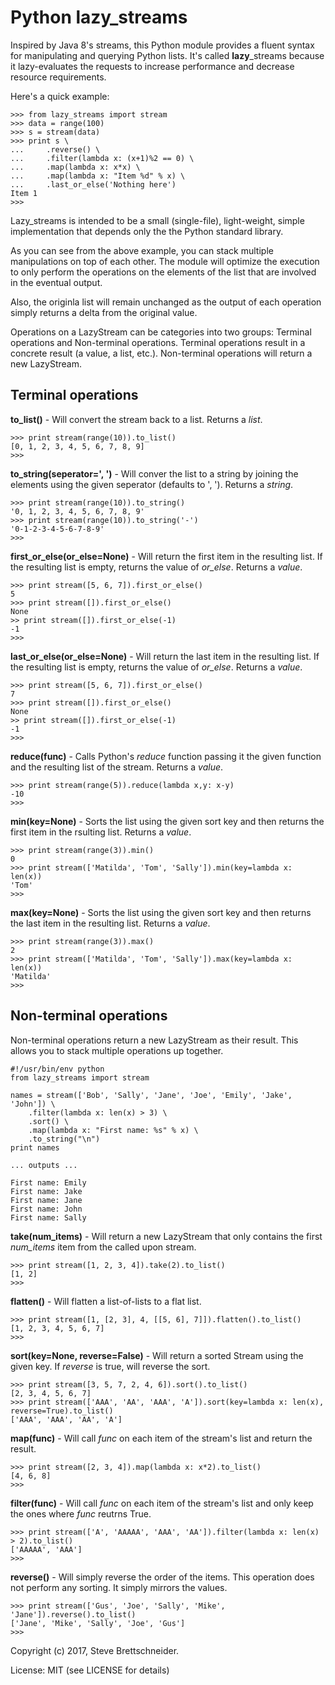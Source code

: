 Python lazy\_streams
====================

Inspired by Java 8's streams, this Python module provides a fluent syntax for
manipulating and querying Python lists.  It's called __lazy__\_streams because
it lazy-evaluates the requests to increase performance and decrease resource
requirements.

Here's a quick example:

    >>> from lazy_streams import stream
    >>> data = range(100)
    >>> s = stream(data)
    >>> print s \
    ...     .reverse() \
    ...     .filter(lambda x: (x+1)%2 == 0) \
    ...     .map(lambda x: x*x) \
    ...     .map(lambda x: "Item %d" % x) \
    ...     .last_or_else('Nothing here')
    Item 1
    >>>

Lazy\_streams is intended to be a small (single-file), light-weight, simple
implementation that depends only the the Python standard library.

As you can see from the above example, you can stack multiple manipulations
on top of each other.  The module will optimize the execution to only perform
the operations on the elements of the list that are involved in the eventual
output.

Also, the originla list will remain unchanged as the output of each operation
simply returns a delta from the original value.

Operations on a LazyStream can be categories into two groups:  Terminal
operations and Non-terminal operations.  Terminal operations result in a
concrete result (a value, a list, etc.).  Non-terminal operations will return
a new LazyStream.

Terminal operations
-------------------

__to\_list()__ - Will convert the stream back to a list. Returns a _list_.

    >>> print stream(range(10)).to_list()
    [0, 1, 2, 3, 4, 5, 6, 7, 8, 9]
    >>>

__to\_string(seperator=', ')__ - Will conver the list to a string by joining
the elements using the given seperator (defaults to ', '). Returns a _string_.

    >>> print stream(range(10)).to_string()
    '0, 1, 2, 3, 4, 5, 6, 7, 8, 9'
    >>> print stream(range(10)).to_string('-')
    '0-1-2-3-4-5-6-7-8-9'
    >>>

__first\_or\_else(or\_else=None)__ - Will return the first item in the resulting
list.  If the resulting list is empty, returns the value of _or\_else_.
Returns a _value_.

    >>> print stream([5, 6, 7]).first_or_else()
    5
    >>> print stream([]).first_or_else()
    None
    >> print stream([]).first_or_else(-1)
    -1
    >>>

__last\_or\_else(or\_else=None)__ - Will return the last item in the resulting
list.  If the resulting list is empty, returns the value of _or\_else_.
Returns a _value_.

    >>> print stream([5, 6, 7]).first_or_else()
    7
    >>> print stream([]).first_or_else()
    None
    >> print stream([]).first_or_else(-1)
    -1
    >>>

__reduce(func)__ - Calls Python's _reduce_ function passing it the given
function and the resulting list of the stream. Returns a _value_.

    >>> print stream(range(5)).reduce(lambda x,y: x-y)
    -10
    >>>

__min(key=None)__ - Sorts the list using the given sort key and then returns
the first item in the rsulting list. Returns a _value_.

    >>> print stream(range(3)).min()
    0
    >>> print stream(['Matilda', 'Tom', 'Sally']).min(key=lambda x: len(x))
    'Tom'
    >>>

__max(key=None)__ - Sorts the list using the given sort key and then returns
the last item in the resulting list. Returns a _value_.

    >>> print stream(range(3)).max()
    2
    >>> print stream(['Matilda', 'Tom', 'Sally']).max(key=lambda x: len(x))
    'Matilda'
    >>>


Non-terminal operations
-----------------------
Non-terminal operations return a new LazyStream as their result.  This allows
you to stack multiple operations up together.

    #!/usr/bin/env python
    from lazy_streams import stream

    names = stream(['Bob', 'Sally', 'Jane', 'Joe', 'Emily', 'Jake', 'John']) \
        .filter(lambda x: len(x) > 3) \
        .sort() \
        .map(lambda x: "First name: %s" % x) \
        .to_string("\n")
    print names

    ... outputs ...

    First name: Emily
    First name: Jake
    First name: Jane
    First name: John
    First name: Sally

__take(num\_items)__ - Will return a new LazyStream that only contains the
first _num_items_ item from the called upon stream.

    >>> print stream([1, 2, 3, 4]).take(2).to_list()
    [1, 2]
    >>>

__flatten()__ - Will flatten a list-of-lists to a flat list.

    >>> print stream([1, [2, 3], 4, [[5, 6], 7]]).flatten().to_list()
    [1, 2, 3, 4, 5, 6, 7]
    >>>

__sort(key=None, reverse=False)__ - Will return a sorted Stream using the given
key.  If _reverse_ is true, will reverse the sort.

    >>> print stream([3, 5, 7, 2, 4, 6]).sort().to_list()
    [2, 3, 4, 5, 6, 7]
    >>> print stream(['AAA', 'AA', 'AAA', 'A']).sort(key=lambda x: len(x), reverse=True).to_list()
    ['AAA', 'AAA', 'AA', 'A']

__map(func)__ - Will call _func_ on each item of the stream's list and return
the result.

    >>> print stream([2, 3, 4]).map(lambda x: x*2).to_list()
    [4, 6, 8]
    >>>

__filter(func)__ - Will call _func_ on each item of the stream's list and only
keep the ones where _func_ reutrns True.

    >>> print stream(['A', 'AAAAA', 'AAA', 'AA']).filter(lambda x: len(x) > 2).to_list()
    ['AAAAA', 'AAA']
    >>>

__reverse()__ - Will simply reverse the order of the items.  This operation does
not perform any sorting.  It simply mirrors the values.

    >>> print stream(['Gus', 'Joe', 'Sally', 'Mike', 'Jane']).reverse().to_list()
    ['Jane', 'Mike', 'Sally', 'Joe', 'Gus']
    >>>


Copyright (c) 2017, Steve Brettschneider.

License: MIT (see LICENSE for details)
